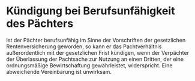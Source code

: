 # Kündigung bei Berufsunfähigkeit des Pächters

Ist der Pächter berufsunfähig im Sinne der Vorschriften der gesetzlichen Rentenversicherung geworden, so kann er das Pachtverhältnis außerordentlich mit der gesetzlichen Frist kündigen, wenn der Verpächter der Überlassung der Pachtsache zur Nutzung an einen Dritten, der eine ordnungsmäßige Bewirtschaftung gewährleistet, widerspricht. Eine abweichende Vereinbarung ist unwirksam. 

